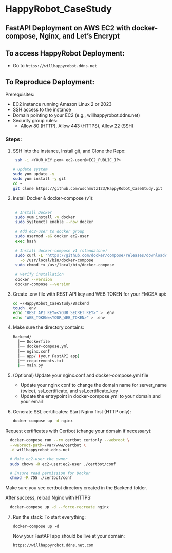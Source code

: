 # HappyRobot_CaseStudy

## FastAPI Deployment on AWS EC2 with docker-compose, Nginx, and Let’s Encrypt

## To access HappyRobot Deployment:

  - Go to `https://willhappyrobot.ddns.net`

## To Reproduce Deployment:

Prerequisites:
  - EC2 instance running Amazon Linux 2 or 2023
  - SSH access to the instance
  - Domain pointing to your EC2 (e.g., willhappyrobot.ddns.net)
  - Security group rules:
      - Allow 80 (HTTP), Allow 443 (HTTPS), Allow 22 (SSH)

### Steps:

1. SSH into the instance, Install git, and Clone the Repo:
    ```bash
     ssh -i <YOUR_KEY.pem> ec2-user@<EC2_PUBLIC_IP>
    ```

    ```bash
    # Update system
    sudo yum update -y
    sudo yum install -y git
    cd ~
    git clone https://github.com/wschmutz123/HappyRobot_CaseStudy.git
    ```
2. Install Docker & docker-compose (v1):
   
   ```bash
    
    # Install Docker
    sudo yum install -y docker
    sudo systemctl enable --now docker
    
    # Add ec2-user to docker group
    sudo usermod -aG docker ec2-user
    exec bash
    
    # Install docker-compose v1 (standalone)
    sudo curl -L "https://github.com/docker/compose/releases/download/1.29.2/docker-compose-$(uname -s)-$(uname -m)" \
      -o /usr/local/bin/docker-compose
    sudo chmod +x /usr/local/bin/docker-compose
    
    # Verify installation
    docker --version
    docker-compose --version
   ```
   
3. Create .env file with REST API key and WEB TOKEN for your FMCSA api:
   
   ```bash
   cd ~/HappyRobot_CaseStudy/Backend
   touch .env
   echo "REST_API_KEY=<YOUR_SECRET_KEY>" > .env
   echo "WEB_TOKEN=<YOUR_WEB_TOKEN>" > .env

4. Make sure the directory contains:

    ```bash
    Backend/
      │── Dockerfile
      │── docker-compose.yml
      │── nginx.conf
      │── app/ (your FastAPI app)
      │── requirements.txt
      |── main.py

5. (Optional) Update your nginx.conf and docker-compose.yml file

    - Update your nginx conf to change the domain name for server_name (twice), ssl_certificate, and ssl_certificate_key
    - Update the entrypoint in docker-compose.yml to your domain and your email 

6. Generate SSL certificates:
   Start Nginx first (HTTP only):
   ```bash
   docker-compose up -d nginx

  Request certificates with Certbot (change your domain if necessary):
  ```bash
    docker-compose run --rm certbot certonly --webroot \
    --webroot-path=/var/www/certbot \
    -d willhappyrobot.ddns.net

    # Make ec2-user the owner
    sudo chown -R ec2-user:ec2-user ./certbot/conf

    # Ensure read permission for Docker
    chmod -R 755 ./certbot/conf
  ```

  Make sure you see certbot directory created in the Backend folder.
  
  After success, reload Nginx with HTTPS:

  ```bash
    docker-compose up -d --force-recreate nginx
  ```

7. Run the stack:
    To start everything:

    `docker-compose up -d`

    Now your FastAPI app should be live at your domain:
   
    `https://willhappyrobot.ddns.net.com`


